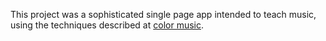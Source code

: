 This project was a sophisticated single page app intended to teach music, using the techniques described at [color music](https://josephjohnston.github.io/color_music_website/).
